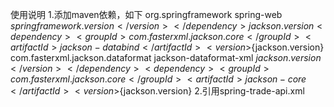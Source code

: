 使用说明
1.添加maven依赖，如下
<dependency>
	<groupId>org.springframework</groupId>
	<artifactId>spring-web</artifactId>
	<version>${springframework.version}</version>
</dependency>jackson.version
<dependency>
	<groupId>com.fasterxml.jackson.core</groupId>
	<artifactId>jackson-databind</artifactId>
	<version>${jackson.version}</version>
</dependency>
<dependency>
	<groupId>com.fasterxml.jackson.dataformat</groupId>
	<artifactId>jackson-dataformat-xml</artifactId>
	<version>${jackson.version}</version>
</dependency>
<dependency>
	<groupId>com.fasterxml.jackson.core</groupId>
	<artifactId>jackson-core</artifactId>
	<version>${jackson.version}</version>
</dependency>
2.引用spring-trade-api.xml
<import resource="classpath:/spring-trade-api.xml"/>
